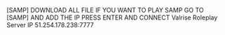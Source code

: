 [SAMP]
DOWNLOAD ALL FILE
IF YOU WANT TO PLAY SAMP GO TO [SAMP] AND ADD THE IP PRESS ENTER AND CONNECT
Valrise Roleplay Server 
IP 51.254.178.238:7777
